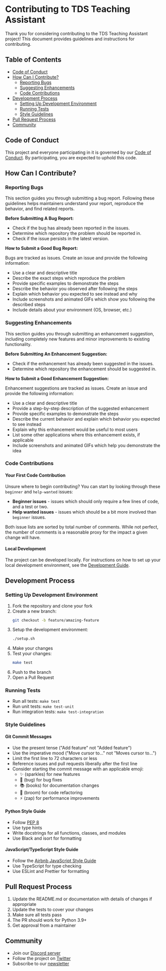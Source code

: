 # Contributing to TDS Teaching Assistant

Thank you for considering contributing to the TDS Teaching Assistant project! This document provides guidelines and instructions for contributing.

## Table of Contents

- [Code of Conduct](#code-of-conduct)
- [How Can I Contribute?](#how-can-i-contribute)
  - [Reporting Bugs](#reporting-bugs)
  - [Suggesting Enhancements](#suggesting-enhancements)
  - [Code Contributions](#code-contributions)
- [Development Process](#development-process)
  - [Setting Up Development Environment](#setting-up-development-environment)
  - [Running Tests](#running-tests)
  - [Style Guidelines](#style-guidelines)
- [Pull Request Process](#pull-request-process)
- [Community](#community)

## Code of Conduct

This project and everyone participating in it is governed by our [Code of Conduct](CODE_OF_CONDUCT.md). By participating, you are expected to uphold this code.

## How Can I Contribute?

### Reporting Bugs

This section guides you through submitting a bug report. Following these guidelines helps maintainers understand your report, reproduce the behavior, and find related reports.

**Before Submitting A Bug Report:**

- Check if the bug has already been reported in the issues.
- Determine which repository the problem should be reported in.
- Check if the issue persists in the latest version.

**How to Submit a Good Bug Report:**

Bugs are tracked as issues. Create an issue and provide the following information:

- Use a clear and descriptive title
- Describe the exact steps which reproduce the problem
- Provide specific examples to demonstrate the steps
- Describe the behavior you observed after following the steps
- Explain which behavior you expected to see instead and why
- Include screenshots and animated GIFs which show you following the described steps
- Include details about your environment (OS, browser, etc.)

### Suggesting Enhancements

This section guides you through submitting an enhancement suggestion, including completely new features and minor improvements to existing functionality.

**Before Submitting An Enhancement Suggestion:**

- Check if the enhancement has already been suggested in the issues.
- Determine which repository the enhancement should be suggested in.

**How to Submit a Good Enhancement Suggestion:**

Enhancement suggestions are tracked as issues. Create an issue and provide the following information:

- Use a clear and descriptive title
- Provide a step-by-step description of the suggested enhancement
- Provide specific examples to demonstrate the steps
- Describe the current behavior and explain which behavior you expected to see instead
- Explain why this enhancement would be useful to most users
- List some other applications where this enhancement exists, if applicable
- Include screenshots and animated GIFs which help you demonstrate the idea

### Code Contributions

#### Your First Code Contribution

Unsure where to begin contributing? You can start by looking through these `beginner` and `help-wanted` issues:

- **Beginner issues** - issues which should only require a few lines of code, and a test or two.
- **Help wanted issues** - issues which should be a bit more involved than `beginner` issues.

Both issue lists are sorted by total number of comments. While not perfect, the number of comments is a reasonable proxy for the impact a given change will have.

#### Local Development

The project can be developed locally. For instructions on how to set up your local development environment, see the [Development Guide](docs/DEVELOPMENT_GUIDE.md).

## Development Process

### Setting Up Development Environment

1. Fork the repository and clone your fork
2. Create a new branch:
   ```bash
   git checkout -b feature/amazing-feature
   ```
3. Setup the development environment:
   ```bash
   ./setup.sh
   ```
4. Make your changes
5. Test your changes:
   ```bash
   make test
   ```
6. Push to the branch
7. Open a Pull Request

### Running Tests

- Run all tests: `make test`
- Run unit tests: `make test-unit`
- Run integration tests: `make test-integration`

### Style Guidelines

#### Git Commit Messages

- Use the present tense ("Add feature" not "Added feature")
- Use the imperative mood ("Move cursor to..." not "Moves cursor to...")
- Limit the first line to 72 characters or less
- Reference issues and pull requests liberally after the first line
- Consider starting the commit message with an applicable emoji:
  - ✨ (sparkles) for new features
  - 🐛 (bug) for bug fixes
  - 📚 (books) for documentation changes
  - 🧹 (broom) for code refactoring
  - ⚡️ (zap) for performance improvements

#### Python Style Guide

- Follow [PEP 8](https://www.python.org/dev/peps/pep-0008/)
- Use type hints
- Write docstrings for all functions, classes, and modules
- Use Black and isort for formatting

#### JavaScript/TypeScript Style Guide

- Follow the [Airbnb JavaScript Style Guide](https://github.com/airbnb/javascript)
- Use TypeScript for type checking
- Use ESLint and Prettier for formatting

## Pull Request Process

1. Update the README.md or documentation with details of changes if appropriate
2. Update the tests to cover your changes
3. Make sure all tests pass
4. The PR should work for Python 3.9+
5. Get approval from a maintainer

## Community

- Join our [Discord server](https://discord.gg/your-discord-server)
- Follow the project on [Twitter](https://twitter.com/your-twitter-handle)
- Subscribe to our [newsletter](https://your-newsletter-url.com)
